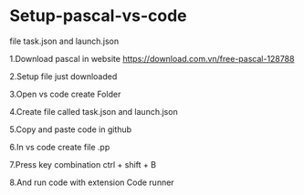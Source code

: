# Setup-pascal-vs-code
file task.json and launch.json

1.Download pascal in website https://download.com.vn/free-pascal-128788

2.Setup file just downloaded

3.Open vs code create Folder

4.Create file called task.json and launch.json

5.Copy and paste code in github

6.In vs code create file .pp

7.Press key combination ctrl + shift + B

8.And run code with extension Code runner 



